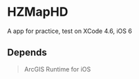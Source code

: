 HZMapHD
=======

A app for practice, test on XCode 4.6, iOS 6

Depends
-------
> ArcGIS Runtime for iOS
